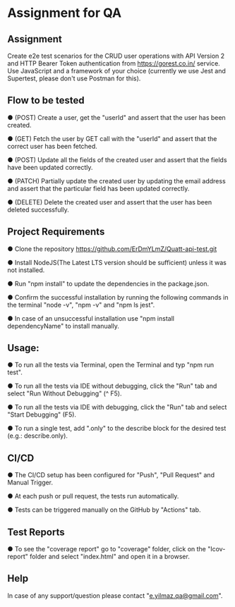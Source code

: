 # Assignment for QA

## Assignment
Create e2e test scenarios for the CRUD user operations with API Version 2 and HTTP Bearer Token authentication from https://gorest.co.in/ service.
Use JavaScript and a framework of your choice (currently we use Jest and Supertest, please don't use Postman for this).

## Flow to be tested
   ● (POST) Create a user, get the "userId" and assert that the user has been created.

   ● (GET) Fetch the user by GET call with the "userId" and assert that the correct user has been fetched.

   ● (POST) Update all the fields of the created user and assert that the fields have been updated correctly.

   ● (PATCH) Partially update the created user by updating the email address and assert that the particular field has been updated correctly.

   ● (DELETE) Delete the created user and assert that the user has been deleted successfully.

## Project Requirements
   ● Clone the repository https://github.com/ErDmYLmZ/Quatt-api-test.git

   ● Install NodeJS(The Latest LTS version should be sufficient) unless it was not installed.

   ● Run "npm install" to update the dependencies in the package.json.

   ● Confirm the successful installation by running the following commands in the terminal "node -v", "npm -v" and "npm ls jest". 

   ● In case of an unsuccessful installation use "npm install dependencyName" to install manually. 
   
## Usage:
   ● To run all the tests via Terminal, open the Terminal and typ "npm run test".

   ● To run all the tests via IDE without debugging, click the "Run" tab and select "Run Without Debugging" (^ F5).

   ● To run all the tests via IDE with debugging, click the "Run" tab and select "Start Debugging" (F5).

   ● To run a single test, add ".only" to the describe block for the desired test (e.g.: describe.only).

## CI/CD
   ● The CI/CD setup has been configured for "Push", "Pull Request" and Manual Trigger.

   ● At each push or pull request, the tests run automatically.

   ● Tests can be triggered manually on the GitHub by "Actions" tab.

## Test Reports
   ● To see the "coverage report" go to "coverage" folder, click on the "Icov-report" folder and select "index.html" and open it in a browser.

## Help
   In case of any support/question please contact  "e.yilmaz.qa@gmail.com".